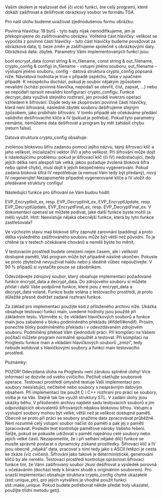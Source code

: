 Vaším úkolem je realizovat dvě (či více) funkcí, (ne celý program), které dokáží zašifrovat a dešifrovat obrázkový soubor ve formátu TGA.

Pro naši úlohu budeme uvažovat zjednodušenou formu obrázku:

Povinná hlavička: 18 bytů - tyto bajty nijak nemodifikujeme, jen je překopírujeme do zašifrovaného obrázku.
Volitelná část hlavičky: velikost se vypočítá z povinné části hlavičky - tuto část hlavičky budeme považovat za obrázková data, tj. beze změn je zašifrujeme společně s obrázkovými daty.
Obrázková data: zbytek.
Parametry Vámi implementovaných funkcí jsou:

bool encrypt_data (const string & in_filename, const string & out_filename, crypto_config & config)
in_filename - vstupní jméno souboru,
out_filename - výstupní jméno souboru,
config - datová struktura crypto_config popsaná níže.
Návratová hodnota je true v případě úspěchu, false v opačném případě. K neúspěchu dochází, pokud je soubor nějakým způsobem nevalidní (schází povinná hlavička, nepodaří se otevřít, číst, zapsat, …) nebo se nepodaří opravit nevalidní konfiguraci crypto_configu.
Funkce decrypt_data využívá stejného rozhraní, jen provádí inverzní operaci vzhledem k šifrování. Dojde tedy ke zkopírování povinné části hlavičky, která není šifrovaná, následně zbytek souboru dešifrujeme stejným způsobem, jako probíhalo šifrování. V tomto případě ale očekáváme předání validního dešifrovacího klíče a IV (pokud je potřeba). Pokud tyto parametry nemáme, nemůžeme data dešifrovat a program by měl zahlásit chybu (return false).

Datová struktura crypto_config obsahuje:

zvolenou blokovou šifru zadanou pomocí jejího názvu,
tajný šifrovací klíč a jeho velikost,
inicializační vektor (IV) a jeho velikost.
Při šifrování může dojít k následujícímu problému: pokud je šifrovací klíč (či IV) nedostačující, (tedy jejich délka není alespoň tak velká, jakou požaduje zvolená bloková šifra nebo úplně chybí), musí dojít k jejich bezpečnému vygenerování. Pokud zadaná bloková šifra IV nepotřebuje (a nemusí Vám tedy být předaný), nový IV negenerujte! Nezapomeňte případně vygenerované klíče a IV uložit do předávané struktury configu!

Následující funkce pro šifrování se Vám budou hodit:

EVP_EncryptInit_ex, resp. EVP_DecryptInit_ex,
EVP_EncryptUpdate, resp. EVP_DecryptUpdate,
EVP_EncryptFinal_ex, resp. EVP_DecryptFinal_ex.
V dokumentaci openssl se můžete podívat, jaké další funkce byste mohli (a měli) využít. Hint: Neexistuje nějaká obecnější funkce, která by tyto funkce zastřešovala?

Ve výchozím stavu mají blokové šifry zapnuté zarovnání (padding) a proto délka výsledného zašifrovaného souboru může být větší než původní. To je chtěné (a v testech očekávané chování) a neměli byste ho měnit.

V testovacím prostředí budete omezeni nejen časem, ale i velikostí dostupné paměti, Váš program může být případně násilně ukončen. Pokuste se proto zbytečně nevyužívat haldu nebo ji ideálně vůbec nepoužívejte. V 90 % případů si vystačíte pouze se zásobníkem.

Odevzdávejte zdrojový soubor, který obsahuje implementaci požadované funkce encrypt_data a decrypt_data. Do zdrojového souboru si můžete přidat i další Vaše podpůrné funkce, které jsou z encrypt_data a decrypt_data volané. Funkce bude volána z testovacího prostředí, je proto důležité přesně dodržet zadané rozhraní funkce.

Za základ pro implementaci použijte kód z přiloženého archivu níže. Ukázka obsahuje testovací funkci main, uvedené hodnoty jsou použité při základním testu. Všimněte si, že vkládání hlavičkových souborů a funkce main jsou zabalené v bloku podmíněného překladu (#ifdef/#endif). Prosím, ponechte bloky podmíněného překladu i v odevzdávaném zdrojovém souboru. Podmíněný překlad Vám zjednoduší práci. Při kompilaci na Vašem počítači můžete program normálně spouštět a testovat. Při kompilaci na Progtestu funkce main a vkládání hlavičkových souborů „zmizí“, tedy nebude kolidovat s hlavičkovými soubory a funkcí main testovacího prostředí.

Poznámky:

POZOR! Odevzdaná úloha na Progtestu není zárukou splněné úlohy! Více informací se dozvíte od svého cvičícího.
Pečlivě ošetřujte souborové operace. Testovací prostředí úmyslně testuje Vaši implementaci pro soubory neexistující, nečitelné nebo soubory s nesprávným datovým obsahem.
Při implementaci lze použít C i C++ rozhraní pro práci se soubory, volba je na Vás. Stejně tak lze využít struktury STL.
V zadání úlohy jsou ukázky běhu. V přiloženém archivu najdete sadu testovacích souborů a jim odpovídajících ekvivalentů šifrovaných nějakou blokovou šifrou.
Vstupní a výstupní soubory mohou být velké, větší než je velikost dostupné paměti. Obecně se proto při práci se soubory snažíme data zpracovávat průběžně. Není rozumné celý vstupní soubor načíst do paměti a pak jej v paměti zpracovávat. Poslední test kontroluje paměťové nároky Vašeho řešení. Selže, pokud se pokusíte udržovat v paměti najednou celé soubory nebo jejich velké části.
Nezapomeňte, že i při selhání nějaké dílčí funkce se musíte správně postarat o dynamicky získané prostředky.
Šifrovací klíč a IV jsou obecně „nějaká“ data, pracovat s nimi tedy jako s ASCII řetězci je cesta ke zkáze (viz cvičení).
Šifrování jako takové je deterministické, generování klíčů by ale nemělo. Testovací prostředí kontroluje správnost šifrovací funkce tím, že Vámi zašifrovaný soubor zkusí dešifrovat a výsledek porovná s očekáváním (dochází tedy k binární shodě s originálním souborem).
Pro snazší implementaci obsahuje struktura crypto_config chytré ukazatele (std::unique_ptr), pro jejich vytváření je vhodné použít funkci std::make_unique. Pokud budete potřebovat někde předat holý ukazatel, použijte třídní metodu get().